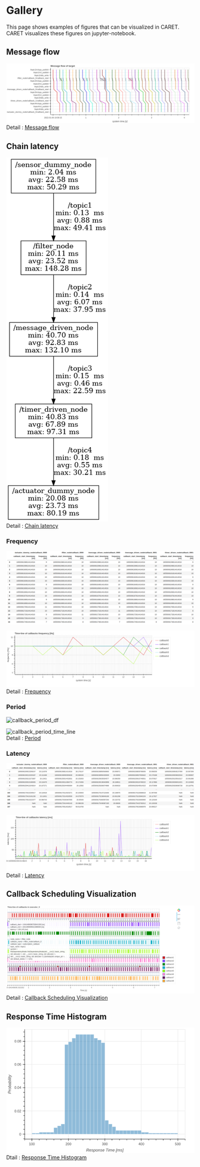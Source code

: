 # Gallery

This page shows examples of figures that can be visualized in CARET.
CARET visualizes these figures on jupyter-notebook.

## Message flow

![message_flow](./imgs/message_flow_sample.png)<br>
Detail : [Message flow](./visualization/visualization_api/message_flow.md)

## Chain latency

![chain_latency_sample](./imgs/chain_latency_sample.png)<br>
Detail : [Chain latency](./visualization/visualization_api/chain_latency.md)

### Frequency

![callback_frequency_df](./imgs/callback_frequency_df.png)

![callback_frequency_time_line](./imgs/callback_frequency_time_line.png)<br>
Detail : [Frequency](./visualization/visualization_api/callback_information.md#frequency)

### Period

![callback_period_df](./imgs/callback_period_df.png)

![callback_period_time_line](./imgs/callback_period_time_line.png)<br>
Detail : [Period](./visualization/visualization_api/callback_information.md#period)

### Latency

![callback_latency_df](./imgs/callback_latency_df.png)

![callback_latency_time_line](./imgs/callback_latency_time_line.png)<br>
Detail : [Latency](./visualization/visualization_api/callback_information.md#latency)

## Callback Scheduling Visualization

![Callback_Scheduling_Visualization_sample](./imgs/callback_sched_sample.png)<br>
Detail : [Callback Scheduling Visualization](./visualization/visualization_api/callback_scheduling_visualization.md)

## Response Time Histogram

![Response_Time_Histogram](./imgs/response_time_default_histogram.png)
Dtail : [Response Time Histogram](./visualization/visualization_api/response_time.md)
